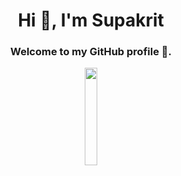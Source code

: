<h1 align="center">Hi 👋, I'm Supakrit</h1>
<h3 align="center">Welcome to my GitHub profile 🍵.</h3>
<div align="center">

<img src="https://raw.githubusercontent.com/supakrit03/supakrit03/main/kurisu.webp" width="20%" />
</div>

